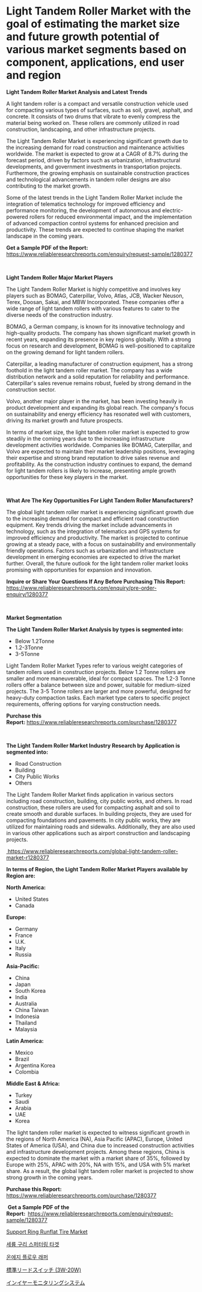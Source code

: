 <p><h1>Light Tandem Roller Market with the goal of estimating the market size and future growth potential of various market segments based on component, applications, end user and region</h1></p><p><strong>Light Tandem Roller Market Analysis and Latest Trends</strong></p>
<p><p>A light tandem roller is a compact and versatile construction vehicle used for compacting various types of surfaces, such as soil, gravel, asphalt, and concrete. It consists of two drums that vibrate to evenly compress the material being worked on. These rollers are commonly utilized in road construction, landscaping, and other infrastructure projects.</p><p>The Light Tandem Roller Market is experiencing significant growth due to the increasing demand for road construction and maintenance activities worldwide. The market is expected to grow at a CAGR of 8.7% during the forecast period, driven by factors such as urbanization, infrastructural developments, and government investments in transportation projects. Furthermore, the growing emphasis on sustainable construction practices and technological advancements in tandem roller designs are also contributing to the market growth.</p><p>Some of the latest trends in the Light Tandem Roller Market include the integration of telematics technology for improved efficiency and performance monitoring, the development of autonomous and electric-powered rollers for reduced environmental impact, and the implementation of advanced compaction control systems for enhanced precision and productivity. These trends are expected to continue shaping the market landscape in the coming years.</p></p>
<p><strong>Get a Sample PDF of the Report:&nbsp;</strong> <a href="https://www.reliableresearchreports.com/enquiry/request-sample/1280377">https://www.reliableresearchreports.com/enquiry/request-sample/1280377</a></p>
<p>&nbsp;</p>
<p><strong>Light Tandem Roller Major Market Players</strong></p>
<p><p>The Light Tandem Roller Market is highly competitive and involves key players such as BOMAG, Caterpillar, Volvo, Atlas, JCB, Wacker Neuson, Terex, Doosan, Sakai, and MBW Incorporated. These companies offer a wide range of light tandem rollers with various features to cater to the diverse needs of the construction industry.</p><p>BOMAG, a German company, is known for its innovative technology and high-quality products. The company has shown significant market growth in recent years, expanding its presence in key regions globally. With a strong focus on research and development, BOMAG is well-positioned to capitalize on the growing demand for light tandem rollers.</p><p>Caterpillar, a leading manufacturer of construction equipment, has a strong foothold in the light tandem roller market. The company has a wide distribution network and a solid reputation for reliability and performance. Caterpillar's sales revenue remains robust, fueled by strong demand in the construction sector.</p><p>Volvo, another major player in the market, has been investing heavily in product development and expanding its global reach. The company's focus on sustainability and energy efficiency has resonated well with customers, driving its market growth and future prospects.</p><p>In terms of market size, the light tandem roller market is expected to grow steadily in the coming years due to the increasing infrastructure development activities worldwide. Companies like BOMAG, Caterpillar, and Volvo are expected to maintain their market leadership positions, leveraging their expertise and strong brand reputation to drive sales revenue and profitability. As the construction industry continues to expand, the demand for light tandem rollers is likely to increase, presenting ample growth opportunities for these key players in the market.</p></p>
<p>&nbsp;</p>
<p><strong>What Are The Key Opportunities For Light Tandem Roller Manufacturers?</strong></p>
<p><p>The global light tandem roller market is experiencing significant growth due to the increasing demand for compact and efficient road construction equipment. Key trends driving the market include advancements in technology, such as the integration of telematics and GPS systems for improved efficiency and productivity. The market is projected to continue growing at a steady pace, with a focus on sustainability and environmentally friendly operations. Factors such as urbanization and infrastructure development in emerging economies are expected to drive the market further. Overall, the future outlook for the light tandem roller market looks promising with opportunities for expansion and innovation.</p></p>
<p><strong>Inquire or Share Your Questions If Any Before Purchasing This Report:</strong> <a href="https://www.reliableresearchreports.com/enquiry/pre-order-enquiry/1280377">https://www.reliableresearchreports.com/enquiry/pre-order-enquiry/1280377</a></p>
<p>&nbsp;</p>
<p><strong>Market Segmentation</strong></p>
<p><strong>The Light Tandem Roller Market Analysis by types is segmented into:</strong></p>
<p><ul><li>Below 1.2Tonne</li><li>1.2-3Tonne</li><li>3-5Tonne</li></ul></p>
<p><p>Light Tandem Roller Market Types refer to various weight categories of tandem rollers used in construction projects. Below 1.2 Tonne rollers are smaller and more maneuverable, ideal for compact spaces. The 1.2-3 Tonne rollers offer a balance between size and power, suitable for medium-sized projects. The 3-5 Tonne rollers are larger and more powerful, designed for heavy-duty compaction tasks. Each market type caters to specific project requirements, offering options for varying construction needs.</p></p>
<p><strong>Purchase this Report:&nbsp;</strong><a href="https://www.reliableresearchreports.com/purchase/1280377">https://www.reliableresearchreports.com/purchase/1280377</a></p>
<p>&nbsp;</p>
<p><strong>The Light Tandem Roller Market Industry Research by Application is segmented into:</strong></p>
<p><ul><li>Road Construction</li><li>Building</li><li>City Public Works</li><li>Others</li></ul></p>
<p><p>The Light Tandem Roller Market finds application in various sectors including road construction, building, city public works, and others. In road construction, these rollers are used for compacting asphalt and soil to create smooth and durable surfaces. In building projects, they are used for compacting foundations and pavements. In city public works, they are utilized for maintaining roads and sidewalks. Additionally, they are also used in various other applications such as airport construction and landscaping projects.</p></p>
<p><a href="https://www.reliableresearchreports.com/global-light-tandem-roller-market-r1280377">&nbsp;https://www.reliableresearchreports.com/global-light-tandem-roller-market-r1280377</a></p>
<p><strong>In terms of Region, the Light Tandem Roller Market Players available by Region are:</strong></p>
<p>
    <p> <strong> North America: </strong>
        <ul>
            <li>United States</li>
            <li>Canada</li>
        </ul>
        </p> 
    <p> <strong> Europe: </strong>
        <ul>
            <li>Germany</li>
            <li>France</li>
            <li>U.K.</li>
            <li>Italy</li>
            <li>Russia</li>
        </ul>
        </p> 
    <p> <strong> Asia-Pacific: </strong>
        <ul>
            <li>China</li>
            <li>Japan</li>
            <li>South Korea</li>
            <li>India</li>
            <li>Australia</li>
            <li>China Taiwan</li>
            <li>Indonesia</li>
            <li>Thailand</li>
            <li>Malaysia</li>
        </ul>
        </p> 
    <p> <strong> Latin America: </strong>
        <ul>
            <li>Mexico</li>
            <li>Brazil</li>
            <li>Argentina Korea</li>
            <li>Colombia</li>
        </ul>
        </p> 
    <p> <strong> Middle East & Africa: </strong>
        <ul>
            <li>Turkey</li>
            <li>Saudi</li>
            <li>Arabia</li>
            <li>UAE</li>
            <li>Korea</li>
        </ul>
    </p>
    </p>
<p><p>The light tandem roller market is expected to witness significant growth in the regions of North America (NA), Asia Pacific (APAC), Europe, United States of America (USA), and China due to increased construction activities and infrastructure development projects. Among these regions, China is expected to dominate the market with a market share of 35%, followed by Europe with 25%, APAC with 20%, NA with 15%, and USA with 5% market share. As a result, the global light tandem roller market is projected to show strong growth in the coming years.</p></p>
<p><strong>Purchase this Report: </strong><a href="https://www.reliableresearchreports.com/purchase/1280377">https://www.reliableresearchreports.com/purchase/1280377</a></p>
<p>&nbsp;<strong>Get a Sample PDF of the Report:&nbsp;&nbsp;</strong><a href="https://www.reliableresearchreports.com/enquiry/request-sample/1280377">https://www.reliableresearchreports.com/enquiry/request-sample/1280377</a></p>
<p><strong></strong></p>
<p><p><a href="https://github.com/ruddyyedelwadw/Market-Research-Report-List-2/blob/main/support-ring-runflat-tire-market.md">Support Ring Runflat Tire Market</a></p><p><a href="https://medium.com/@edaunhshhs/%EC%84%B8%EB%A5%A8-%EA%B5%AC%EB%A6%AC-%EC%8A%A4%ED%8D%BC%ED%84%B0%EB%A7%81-%ED%83%80%EA%B2%9F-%EC%8B%9C%EC%9E%A5-%EC%9C%A0%ED%98%95-%EC%9D%91%EC%9A%A9-%EB%B0%8F-%EC%A7%80%EB%A6%AC%EC%97%90-%EB%8C%80%ED%95%9C-%ED%8F%AC%EA%B4%84%EC%A0%81-%ED%8F%89%EA%B0%80-4cf5d8564019">세륨 구리 스퍼터링 타겟</a></p><p><a href="https://github.com/JohnQuil1917/Market-Research-Report-List-1/blob/main/370846789925.md">온에지 플로우 래퍼</a></p><p><a href="https://github.com/Alenaieme/Market-Research-Report-List-1/blob/main/172599598466.md">標準リードスイッチ (3W-20W)</a></p><p><a href="https://medium.com/@munroco657/%E3%82%A4%E3%83%A4%E3%83%BC%E3%83%A2%E3%83%8B%E3%82%BF%E3%83%AA%E3%83%B3%E3%82%B0%E3%82%B7%E3%82%B9%E3%83%86%E3%83%A0%E5%B8%82%E5%A0%B4%E3%81%AE%E5%88%86%E6%9E%90-%E3%82%B0%E3%83%AD%E3%83%BC%E3%83%90%E3%83%AB%E7%94%A3%E6%A5%AD%E3%83%91%E3%83%BC%E3%82%B9%E3%83%9A%E3%82%AF%E3%83%86%E3%82%A3%E3%83%96%E3%81%A8%E4%BA%88%E6%B8%AC-2024%E5%B9%B4%E3%81%8B%E3%82%892031%E5%B9%B4-55a280434d3e">インイヤーモニタリングシステム</a></p></p>